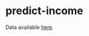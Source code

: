 # predict-income

Data available [here](https://www.kaggle.com/lodetomasi1995/income-classification).
